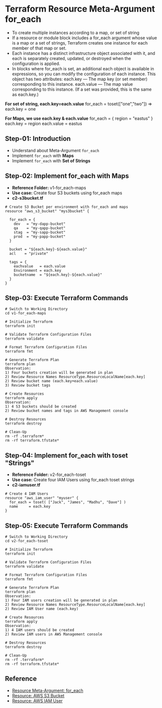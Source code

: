 # Terraform Resource Meta-Argument for_each
- To create multiple instances according to a map, or set of string 
- If a resource or module block includes a for_each argument whose value is a map or a set of strings, Terraform creates one instance for each member of that map or set.
- Each instance has a distinct infrastructure object associated with it, and each is separately created, updated, or destroyed when the configuration is applied.
- In blocks where for_each is set, an additional each object is available in expressions, so you can modify the configuration of each instance. This object has two attributes:
each.key — The map key (or set member) corresponding to this instance.
each.value — The map value corresponding to this instance. (If a set was provided, this is the same as each.key.)

**For set of string, each.key=each.value**
for_each = toset(["one","two"]) => each.key = one 

**For Maps, we use each.key & each.value**
for_each = {
    region = "eastus"
  }
each.key = region
each.value = eastus

## Step-01: Introduction
- Understand about Meta-Argument `for_each`
- Implement `for_each` with **Maps**
- Implement `for_each` with **Set of Strings**

## Step-02: Implement for_each with Maps
- **Reference Folder:** v1-for_each-maps
- **Use case:** Create four S3 buckets using for_each maps 
- **c2-s3bucket.tf**
```t
# Create S3 Bucket per environment with for_each and maps
resource "aws_s3_bucket" "mys3bucket" {

  for_each = {
    dev   = "my-dapp-bucket"
    qa    = "my-qapp-bucket"
    stag  = "my-sapp-bucket"    
    prod  = "my-papp-bucket"        
  }  

  bucket = "${each.key}-${each.value}"
  acl    = "private"

  tags = {
    eachvalue   = each.value
    Environment = each.key
    bucketname  = "${each.key}-${each.value}"
  }
}
```

## Step-03: Execute Terraform Commands
```t
# Switch to Working Directory
cd v1-for_each-maps

# Initialize Terraform
terraform init

# Validate Terraform Configuration Files
terraform validate

# Format Terraform Configuration Files
terraform fmt

# Generate Terraform Plan
terraform plan
Observation: 
1) Four buckets creation will be generated in plan
2) Review Resource Names ResourceType.ResourceLocalName[each.key]
2) Review bucket name (each.key+each.value)
3) Review bucket tags

# Create Resources
terraform apply
Observation: 
1) 4 S3 buckets should be created
2) Review bucket names and tags in AWS Management console

# Destroy Resources
terraform destroy

# Clean-Up 
rm -rf .terraform*
rm -rf terraform.tfstate*
```


## Step-04: Implement for_each with toset "Strings"
- **Reference Folder:** v2-for_each-toset
- **Use case:** Create four IAM Users using for_each toset strings 
- **c2-iamuser.tf**
```t
# Create 4 IAM Users
resource "aws_iam_user" "myuser" {
  for_each = toset( ["Jack", "James", "Madhu", "Dave"] )
  name     = each.key
}
```

## Step-05: Execute Terraform Commands
```t
# Switch to Working Directory
cd v2-for_each-toset

# Initialize Terraform
terraform init

# Validate Terraform Configuration Files
terraform validate

# Format Terraform Configuration Files
terraform fmt

# Generate Terraform Plan
terraform plan
Observation: 
1) Four IAM users creation will be generated in plan
2) Review Resource Names ResourceType.ResourceLocalName[each.key]
2) Review IAM User name (each.key)

# Create Resources
terraform apply
Observation: 
1) 4 IAM users should be created
2) Review IAM users in AWS Management console

# Destroy Resources
terraform destroy

# Clean-Up 
rm -rf .terraform*
rm -rf terraform.tfstate*
```

## Reference
- [Resource Meta-Argument: for_each](https://www.terraform.io/docs/language/meta-arguments/for_each.html)
- [Resource: AWS S3 Bucket](https://registry.terraform.io/providers/hashicorp/aws/latest/docs/resources/s3_bucket)
- [Resource: AWS IAM User](https://registry.terraform.io/providers/hashicorp/aws/latest/docs/resources/iam_user)

